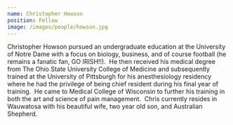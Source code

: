 ```yaml
---
name: Christopher Howson
position: Fellow
image: /images/people/howson.jpg
---
```

Christopher Howson pursued an undergraduate education at the University of Notre Dame with a focus on biology, business, and of course football (he remains a fanatic fan, GO IRISH!!).  He then received his medical degree from The Ohio State University College of Medicine and subsequently trained at the University of Pittsburgh for his anesthesiology residency where he had the privilege of being chief resident during his final year of training.  He came to Medical College of Wisconsin to further his training in both the art and science of pain management.  Chris currently resides in Wauwatosa with his beautiful wife, two year old son, and Australian Shepherd.

